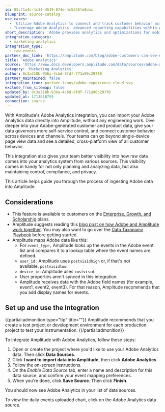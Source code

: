 ```yaml
---
id: 05cf1a4c-4c34-4519-874e-4c5335fe8dac
blueprint: source-catalog
use_cases:
  - 'Utilize Adobe Analytics to connect and track customer behavior across different devices and channels, offering a unified view of the customer journey.'
  - "Leverage Adobe Analytics' advanced reporting capabilities within Amplitude to gain actionable insights, enabling data-driven decisions to optimize marketing campaigns, improve product features, and enhance overall business strategies."
short_description: 'Adobe provides analytics and optimizations for mobile apps and brings together all marketing capabilities across Adobe Marketing Cloud.'
integration_category:
  - marketing-analytics
integration_type:
  - raw-events
partner_doc_link: 'https://amplitude.com/blog/adobe-customers-can-see-user-behavior-with-amplitude'
title: 'Adobe Analytics'
source: 'https://www.docs.developers.amplitude.com/data/sources/adobe-analytics'
category: 'Marketing Analytics'
author: 0c3a318b-936a-4cbd-8fdf-771a90c297f0
partner_maintained: false
integration_icon: partner-icons/adobe-experience-cloud.svg
exclude_from_sitemap: false
updated_by: 0c3a318b-936a-4cbd-8fdf-771a90c297f0
updated_at: 1713818759
connection: source
---
```

With Amplitude's Adobe Analytics integration, you can import your Adobe Analytics data directly into Amplitude, without any engineering work. Dive deeper into your Adobe-generated customer and product data, give your data governors more self-service control, and connect customer behavior across devices and channels. Your teams can go beyond single-device page view data and see a detailed, cross-platform view of all customer behavior.

This integration also gives your team better visibility into how raw data comes into your analytics system from various sources. This visibility comes in handy for not only planning and analyzing data, but also maintaining control, compliance, and privacy.

This article helps guide you through the process of ingesting Adobe data into Amplitude.

## Considerations

- This feature is available to customers on the [Enterprise, Growth, and Scholarship](https://amplitude.com/pricing) plans.
- Amplitude suggests reading this [blog post on how Adobe and Amplitude work together](https://amplitude.com/blog/adobe-customers-can-see-user-behavior-with-amplitude). You may also want to go over the [Data Taxonomy Playbook](https://help.amplitude.com/hc/en-us/articles/115000465251-Data-Taxonomy-Playbook) before getting started.
- Amplitude maps Adobe data like this: 
    - For `event_type,` Amplitude looks up the events in the Adobe event list and compares it to a lookup table where the event names are defined.
    - `user_id:` Amplitude uses `postvisidhigh` or, if that's not available, `postvisidlow`.
    - `device_id`: Amplitude uses `custvisid`.
    - User properties aren't synced in this integration. 
    - Amplitude receives data with the Adobe field names (for example, event1, event2, event3). For that reason, Amplitude recommends that you add display names for events.

## Set up and use the integration

{{partial:admonition type="tip" title=""}}
Amplitude recommends that you create a test project or development environment for each production project to test your instrumentation.
{{/partial:admonition}}

To integrate Amplitude with Adobe Analytics, follow these steps:

1. Open or create the project where you'd like to use your Adobe Analytics data. Then click **Data Sources**.
2. Click **I want to import data into Amplitude**, then click **Adobe Analytics**.
3. Follow the on-screen instructions. 
4. On the *Enable Data Source* tab, enter a name and description for this data source, and confirm your event mapping preferences.
5. When you're done, click **Save Source**. Then click **Finish**.

You should now see Adobe Analytics in your list of data sources. 

To view the daily events uploaded chart, click on the Adobe Analytics data source.